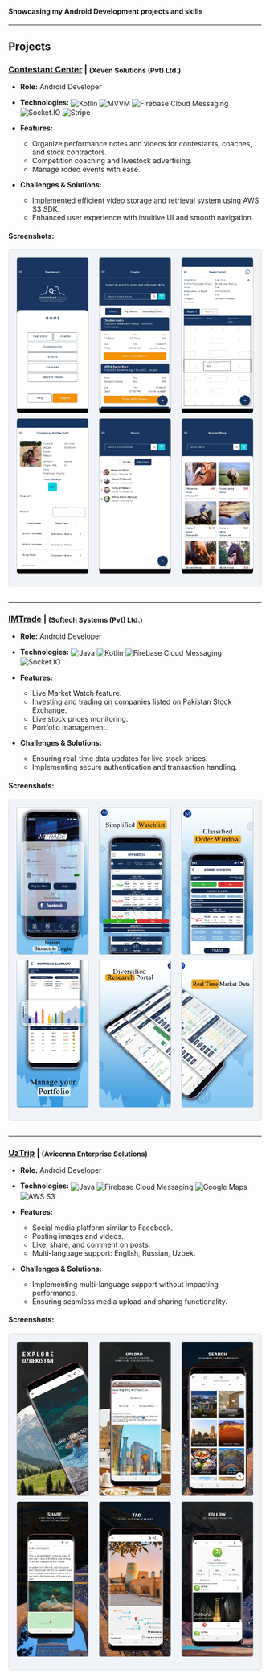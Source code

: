 #### Showcasing my Android Development projects and skills

---

## Projects

### [Contestant Center](https://play.google.com/store/apps/details?id=com.oboIdeas.contestant) | <span style="vertical-align: middle; font-size: smaller;">(Xeven Solutions (Pvt) Ltd.)</span>
- **Role:** Android Developer

- **Technologies:**
  <span style="vertical-align: middle;">![Kotlin](https://img.shields.io/badge/Kotlin-0095D5?logo=kotlin&logoColor=white)</span>
  <span style="vertical-align: middle;">![MVVM](https://img.shields.io/badge/MVVM-4CAF50?logo=data:image/png;base64,iVBORw0KGgoAAAANSUhEUgAAAAEAAAABCAYAAAFoEvFoAAAAHElEQVR42mP8/5+hP6FQ1lY7BlNMUwEAUbgD/HUQYYAAAAASUVORK5CYII=)</span>
  <span style="vertical-align: middle;">![Firebase Cloud Messaging](https://img.shields.io/badge/FCM-FFCA28?logo=firebase&logoColor=black)</span>
  <span style="vertical-align: middle;">![Socket.IO](https://img.shields.io/badge/Socket.IO-010101?logo=socket.io&logoColor=white)</span>
  <span style="vertical-align: middle;">![Stripe](https://img.shields.io/badge/Stripe-008CDD?logo=stripe&logoColor=white)</span>


- **Features:**
  - Organize performance notes and videos for contestants, coaches, and stock contractors.
  - Competition coaching and livestock advertising.
  - Manage rodeo events with ease.

- **Challenges & Solutions:**
  - Implemented efficient video storage and retrieval system using AWS S3 SDK.
  - Enhanced user experience with intuitive UI and smooth navigation.

#### Screenshots:
<div style="background-color: #f0f4f8; padding: 15px; border-radius: 5px; border: 1px solid #e0e0e0; margin-bottom: 30px;">
<div style="display: flex; justify-content: space-between; margin-bottom: 10px;">
  <img src="assets/img/contestant_1.webp" alt="Screenshot 1" style="width: 30%; border: 1px solid #ccc; border-radius: 5px;">
  <img src="assets/img/contestant_4.webp" alt="Screenshot 2" style="width: 30%; border: 1px solid #ccc; border-radius: 5px;">
  <img src="assets/img/contestant_5.webp" alt="Screenshot 3" style="width: 30%; border: 1px solid #ccc; border-radius: 5px;">
</div>
<div style="display: flex; justify-content: space-between; margin-bottom: 10px;">
  <img src="assets/img/contestant_6.webp" alt="Screenshot 4" style="width: 30%; border: 1px solid #ccc; border-radius: 5px;">
  <img src="assets/img/contestant_7.webp" alt="Screenshot 5" style="width: 30%; border: 1px solid #ccc; border-radius: 5px;">
  <img src="assets/img/contestant_8.webp" alt="Screenshot 6" style="width: 30%; border: 1px solid #ccc; border-radius: 5px;">
</div>
</div>

---

### [IMTrade](https://play.google.com/store/apps/details?id=com.microlinks.IMTrade) | <span style="vertical-align: middle; font-size: smaller;">(Softech Systems (Pvt) Ltd.)</span>
- **Role:** Android Developer

- **Technologies:**
  <span style="vertical-align: middle;">![Java](https://img.shields.io/badge/Java-007396?logo=java&logoColor=white)</span>
  <span style="vertical-align: middle;">![Kotlin](https://img.shields.io/badge/Kotlin-0095D5?logo=kotlin&logoColor=white)</span>
  <span style="vertical-align: middle;">![Firebase Cloud Messaging](https://img.shields.io/badge/FCM-FFCA28?logo=firebase&logoColor=black)</span>
  <span style="vertical-align: middle;">![Socket.IO](https://img.shields.io/badge/Socket.IO-010101?logo=socket.io&logoColor=white)</span>

- **Features:**
  - Live Market Watch feature.
  - Investing and trading on companies listed on Pakistan Stock Exchange.
  - Live stock prices monitoring.
  - Portfolio management.

- **Challenges & Solutions:**
  - Ensuring real-time data updates for live stock prices.
  - Implementing secure authentication and transaction handling.

#### Screenshots:
<div style="background-color: #f0f4f8; padding: 15px; border-radius: 5px; border: 1px solid #e0e0e0; margin-bottom: 30px;">
<div style="display: flex; justify-content: space-between; margin-bottom: 10px;">
  <img src="assets/img/imTrade_1.webp" alt="Screenshot 1" style="width: 30%; border: 1px solid #ccc; border-radius: 5px;">
  <img src="assets/img/imTrade_2.webp" alt="Screenshot 2" style="width: 30%; border: 1px solid #ccc; border-radius: 5px;">
  <img src="assets/img/imTrade_3.webp" alt="Screenshot 3" style="width: 30%; border: 1px solid #ccc; border-radius: 5px;">
</div>
<div style="display: flex; justify-content: space-between; margin-bottom: 10px;">
  <img src="assets/img/imTrade_4.webp" alt="Screenshot 4" style="width: 30%; border: 1px solid #ccc; border-radius: 5px;">
  <img src="assets/img/imTrade_5.webp" alt="Screenshot 5" style="width: 30%; border: 1px solid #ccc; border-radius: 5px;">
  <img src="assets/img/imTrade_6.webp" alt="Screenshot 6" style="width: 30%; border: 1px solid #ccc; border-radius: 5px;">
</div>
</div>

---

### [UzTrip](https://play.google.com/store/apps/details?id=com.uztrip.application) | <span style="vertical-align: middle; font-size: smaller;">(Avicenna Enterprise Solutions)</span>
- **Role:** Android Developer

- **Technologies:**
  <span style="vertical-align: middle;">![Java](https://img.shields.io/badge/Java-007396?logo=java&logoColor=white)</span>
  <span style="vertical-align: middle;">![Firebase Cloud Messaging](https://img.shields.io/badge/FCM-FFCA28?logo=firebase&logoColor=black)</span>
  <span style="vertical-align: middle;">![Google Maps](https://img.shields.io/badge/Google_Maps-4285F4?logo=google-maps&logoColor=white)</span>
  <span style="vertical-align: middle;">![AWS S3](https://img.shields.io/badge/AWS_S3-232F3E?logo=amazon-aws&logoColor=white)</span>

- **Features:**
  - Social media platform similar to Facebook.
  - Posting images and videos.
  - Like, share, and comment on posts.
  - Multi-language support: English, Russian, Uzbek.

- **Challenges & Solutions:**
  - Implementing multi-language support without impacting performance.
  - Ensuring seamless media upload and sharing functionality.

#### Screenshots:
<div style="background-color: #f0f4f8; padding: 15px; border-radius: 5px; border: 1px solid #e0e0e0; margin-bottom: 30px;">
<div style="display: flex; justify-content: space-between; margin-bottom: 10px;">
  <img src="assets/img/uzTrip_1.webp" alt="Screenshot 1" style="width: 30%; border: 1px solid #ccc; border-radius: 5px;">
  <img src="assets/img/uzTrip_2.webp" alt="Screenshot 2" style="width: 30%; border: 1px solid #ccc; border-radius: 5px;">
  <img src="assets/img/uzTrip_3.webp" alt="Screenshot 3" style="width: 30%; border: 1px solid #ccc; border-radius: 5px;">
</div>
<div style="display: flex; justify-content: space-between; margin-bottom: 10px;">
  <img src="assets/img/uzTrip_4.webp" alt="Screenshot 4" style="width: 30%; border: 1px solid #ccc; border-radius: 5px;">
  <img src="assets/img/uzTrip_5.webp" alt="Screenshot 5" style="width: 30%; border: 1px solid #ccc; border-radius: 5px;">
  <img src="assets/img/uzTrip_6.webp" alt="Screenshot 6" style="width: 30%; border: 1px solid #ccc; border-radius: 5px;">
</div>
</div>
